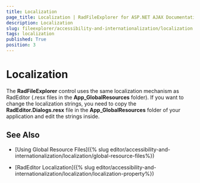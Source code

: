 ```yaml
---
title: Localization
page_title: Localization | RadFileExplorer for ASP.NET AJAX Documentation
description: Localization
slug: fileexplorer/accessibility-and-internationalization/localization
tags: localization
published: True
position: 3
---
```


# Localization

The **RadFileExplorer** control uses the same localization mechanism as RadEditor (.resx files in the **App_GlobalResources** folder). If you want to change the localization strings, you need to copy the **RadEditor.Dialogs.resx** file in the **App_GlobalResources** folder of your application and edit the strings inside.

## See Also

* [Using Global Resource Files]({% slug editor/accessibility-and-internationalization/localization/global-resource-files%})

* [RadEditor Localization]({% slug editor/accessibility-and-internationalization/localization/localization-property%})
